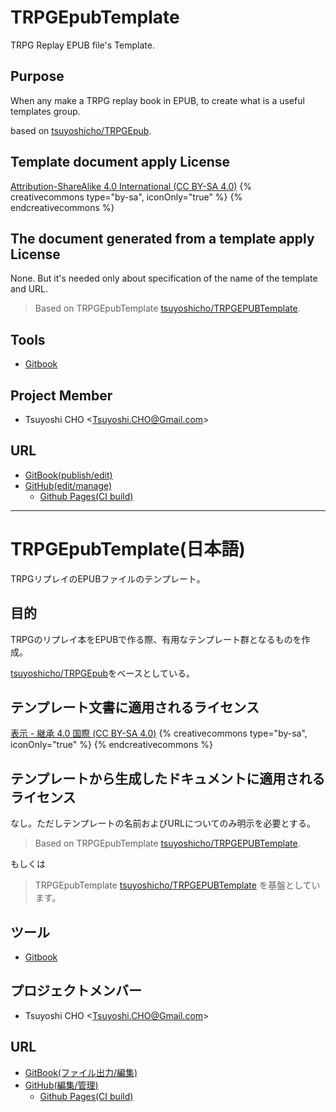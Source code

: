 TRPGEpubTemplate
========

TRPG Replay EPUB file's Template.

Purpose
-------
When any make a TRPG replay book in EPUB, to create what is a useful templates group.

based on [tsuyoshicho/TRPGEpub](https://github.com/tsuyoshicho/TRPGEpub).

Template document apply License
----------------------
[Attribution-ShareAlike 4.0 International (CC BY-SA 4.0)](http://creativecommons.org/licenses/by/4.0/deed "Attribution 4.0 International")
{% creativecommons type="by-sa", iconOnly="true" %}
{% endcreativecommons %}

The document generated from a template apply License
----------------------
None. But it's needed only about specification of the name of the template and URL.
> Based on TRPGEpubTemplate [tsuyoshicho/TRPGEPUBTemplate](https://github.com/tsuyoshicho/TRPGEPUBTemplate).

Tools
------
* [Gitbook](https://www.gitbook.com/)

Project Member
--------------
* Tsuyoshi CHO &lt;Tsuyoshi.CHO@Gmail.com&gt;

URL
---
* [GitBook(publish/edit)](https://www.gitbook.com/book/tsuyoshicho/trpgepubtemplate)
* [GitHub(edit/manage)](https://github.com/tsuyoshicho/TRPGEPUBTemplate)
  * [Github Pages(CI build)](https://tsuyoshicho.github.io/TRPGEPUBTemplate/)

---------------------------------------

TRPGEpubTemplate(日本語)
===============

TRPGリプレイのEPUBファイルのテンプレート。

目的
----
TRPGのリプレイ本をEPUBで作る際、有用なテンプレート群となるものを作成。

[tsuyoshicho/TRPGEpub](https://github.com/tsuyoshicho/TRPGEpub)をベースとしている。

テンプレート文書に適用されるライセンス
----------
[表示 - 継承 4.0 国際 (CC BY-SA 4.0)](http://creativecommons.org/licenses/by/4.0/deed.ja "表示 - 継承 4.0 国際")
{% creativecommons type="by-sa", iconOnly="true" %}
{% endcreativecommons %}

テンプレートから生成したドキュメントに適用されるライセンス
----------------------
なし。ただしテンプレートの名前およびURLについてのみ明示を必要とする。
> Based on TRPGEpubTemplate [tsuyoshicho/TRPGEPUBTemplate](https://github.com/tsuyoshicho/TRPGEPUBTemplate).

もしくは
> TRPGEpubTemplate [tsuyoshicho/TRPGEPUBTemplate](https://github.com/tsuyoshicho/TRPGEPUBTemplate) を基盤としています。

ツール
------
* [Gitbook](https://www.gitbook.com/)

プロジェクトメンバー
--------------------
* Tsuyoshi CHO &lt;Tsuyoshi.CHO@Gmail.com&gt;

URL
---
* [GitBook(ファイル出力/編集)](https://www.gitbook.com/book/tsuyoshicho/trpgepubtemplate)
* [GitHub(編集/管理)](https://github.com/tsuyoshicho/TRPGEPUBTemplate)
  * [Github Pages(CI build)](https://tsuyoshicho.github.io/TRPGEPUBTemplate/)
